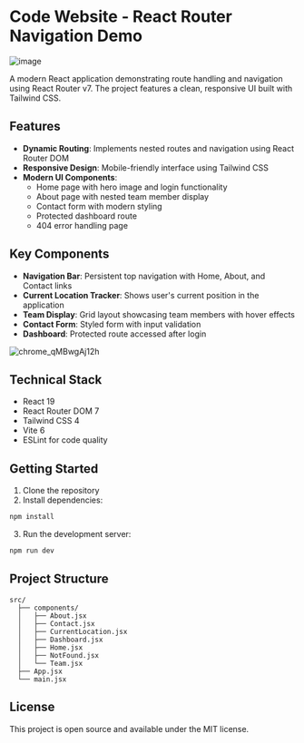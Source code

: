 # Code Website - React Router Navigation Demo

![image](https://github.com/user-attachments/assets/f4a9cb9b-3af2-40b8-9ab0-3b5eeecd3a8e)



A modern React application demonstrating route handling and navigation using React Router v7. The project features a clean, responsive UI built with Tailwind CSS.

## Features

- **Dynamic Routing**: Implements nested routes and navigation using React Router DOM
- **Responsive Design**: Mobile-friendly interface using Tailwind CSS
- **Modern UI Components**: 
  - Home page with hero image and login functionality
  - About page with nested team member display
  - Contact form with modern styling
  - Protected dashboard route
  - 404 error handling page

## Key Components

- **Navigation Bar**: Persistent top navigation with Home, About, and Contact links
- **Current Location Tracker**: Shows user's current position in the application
- **Team Display**: Grid layout showcasing team members with hover effects
- **Contact Form**: Styled form with input validation
- **Dashboard**: Protected route accessed after login


![chrome_qMBwgAj12h](https://github.com/user-attachments/assets/2da175f1-cb38-45ad-8a54-a7bb3ee4575f)


## Technical Stack

- React 19
- React Router DOM 7
- Tailwind CSS 4
- Vite 6
- ESLint for code quality

## Getting Started

1. Clone the repository
2. Install dependencies:
```sh
npm install
```

3. Run the development server:
```sh
npm run dev
```

## Project Structure

```
src/
  ├── components/
  │   ├── About.jsx
  │   ├── Contact.jsx
  │   ├── CurrentLocation.jsx
  │   ├── Dashboard.jsx
  │   ├── Home.jsx
  │   ├── NotFound.jsx
  │   └── Team.jsx
  ├── App.jsx
  └── main.jsx
```

## License

This project is open source and available under the MIT license.
